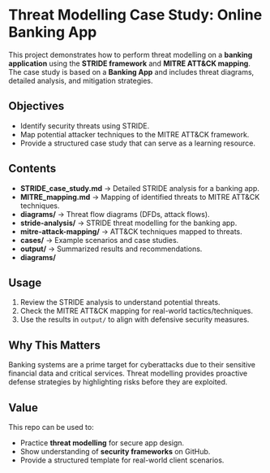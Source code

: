 # Threat Modelling Case Study: Online Banking App

This project demonstrates how to perform threat modelling on a **banking application** using the **STRIDE framework** and **MITRE ATT&CK mapping**. The case study is based on a **Banking App** and includes threat diagrams, detailed analysis, and mitigation strategies.

## Objectives
- Identify security threats using STRIDE.
- Map potential attacker techniques to the MITRE ATT&CK framework.
- Provide a structured case study that can serve as a learning resource.

## Contents
- **STRIDE_case_study.md** → Detailed STRIDE analysis for a banking app.
- **MITRE_mapping.md** → Mapping of identified threats to MITRE ATT&CK techniques.
- **diagrams/** → Threat flow diagrams (DFDs, attack flows).  
- **stride-analysis/** → STRIDE threat modelling for the banking app.  
- **mitre-attack-mapping/** → ATT&CK techniques mapped to threats.  
- **cases/** → Example scenarios and case studies.  
- **output/** → Summarized results and recommendations. 
- **diagrams/**

##  Usage
1. Review the STRIDE analysis to understand potential threats.  
2. Check the MITRE ATT&CK mapping for real-world tactics/techniques.  
3. Use the results in `output/` to align with defensive security measures.

## Why This Matters
Banking systems are a prime target for cyberattacks due to their sensitive financial data and critical services. Threat modelling provides proactive defense strategies by highlighting risks before they are exploited.

##  Value
This repo can be used to:
- Practice **threat modelling** for secure app design.  
- Show understanding of **security frameworks** on GitHub.  
- Provide a structured template for real-world client scenarios.  


